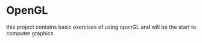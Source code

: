 # OpenGL
this project contains basic exercises of using openGL and will be the start to computer graphics
